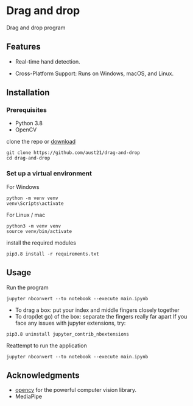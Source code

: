# Drag and drop

Drag and drop program

## Features

- Real-time hand detection.

- Cross-Platform Support: Runs on Windows, macOS, and Linux.

## Installation

### Prerequisites

- Python 3.8
- OpenCV

clone the repo or [download](https://github.com/aust21/drag-and-drop/archive/refs/heads/main.zip)

```
git clone https://github.com/aust21/drag-and-drop
cd drag-and-drop
```

### Set up a virtual environment

For Windows

```
python -m venv venv
venv\Scripts\activate
```

For Linux / mac

```
python3 -m venv venv
source venv/bin/activate
```

install the required modules

```
pip3.8 install -r requirements.txt
```

## Usage
Run the program

```
jupyter nbconvert --to notebook --execute main.ipynb
```
- To drag a box: put your index and middle fingers closely together
- To drop(let go) of the box: separate the fingers really far apart
 If you face any issues with jupyter extensions, try:
```
pip3.8 uninstall jupyter_contrib_nbextensions
```
Reattempt to run the application
```
jupyter nbconvert --to notebook --execute main.ipynb
```


## Acknowledgments
- [opencv](https://opencv.org/) for the powerful computer vision library.
- MediaPipe
